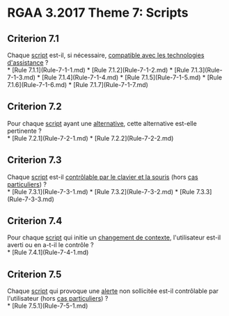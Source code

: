 
# RGAA 3.2017 Theme 7: Scripts

## Criterion 7.1
<div lang="fr">Chaque <a href="http://references.modernisation.gouv.fr/rgaa-accessibilite/glossaire.html#script">script</a> est-il, si n&#xE9;cessaire, <a href="http://references.modernisation.gouv.fr/rgaa-accessibilite/glossaire.html#compatible-avec-les-technologies-dassistance">compatible avec les technologies d'assistance</a>&nbsp;?</div>
* [Rule 7.1.1](Rule-7-1-1.md)
* [Rule 7.1.2](Rule-7-1-2.md)
* [Rule 7.1.3](Rule-7-1-3.md)
* [Rule 7.1.4](Rule-7-1-4.md)
* [Rule 7.1.5](Rule-7-1-5.md)
* [Rule 7.1.6](Rule-7-1-6.md)
* [Rule 7.1.7](Rule-7-1-7.md)

## Criterion 7.2
<div lang="fr">Pour chaque <a href="http://references.modernisation.gouv.fr/rgaa-accessibilite/glossaire.html#script">script</a> ayant une <a href="http://references.modernisation.gouv.fr/rgaa-accessibilite/glossaire.html#alternative--script">alternative</a>, cette alternative est-elle pertinente&nbsp;?</div>
* [Rule 7.2.1](Rule-7-2-1.md)
* [Rule 7.2.2](Rule-7-2-2.md)

## Criterion 7.3
<div lang="fr">Chaque <a href="http://references.modernisation.gouv.fr/rgaa-accessibilite/glossaire.html#script">script</a> est-il <a href="http://references.modernisation.gouv.fr/rgaa-accessibilite/glossaire.html#accessible-et-activable-par-le-clavier-et-la-souris">contr&#xF4;lable par le clavier et la souris</a> (hors <a href="http://references.modernisation.gouv.fr/rgaa-accessibilite/cas-particuliers.html#cp-7-3" title="Cas particuliers pour le crit&#xE8;re 7.3">cas particuliers</a>)&nbsp;?</div>
* [Rule 7.3.1](Rule-7-3-1.md)
* [Rule 7.3.2](Rule-7-3-2.md)
* [Rule 7.3.3](Rule-7-3-3.md)

## Criterion 7.4
<div lang="fr">Pour chaque <a href="http://references.modernisation.gouv.fr/rgaa-accessibilite/glossaire.html#script">script</a> qui initie un <a href="http://references.modernisation.gouv.fr/rgaa-accessibilite/glossaire.html#changement-de-contexte">changement de contexte</a>, l'utilisateur est-il averti ou en a-t-il le contr&#xF4;le&nbsp;?</div>
* [Rule 7.4.1](Rule-7-4-1.md)

## Criterion 7.5
<div lang="fr">Chaque <a href="http://references.modernisation.gouv.fr/rgaa-accessibilite/glossaire.html#script">script</a> qui provoque une <a href="http://references.modernisation.gouv.fr/rgaa-accessibilite/glossaire.html#alerte">alerte</a> non sollicit&#xE9;e est-il contr&#xF4;lable par l'utilisateur (hors <a href="http://references.modernisation.gouv.fr/rgaa-accessibilite/cas-particuliers.html#cp-7-5" title="Cas particuliers pour le crit&#xE8;re 7.5">cas particuliers</a>)&nbsp;?</div>
* [Rule 7.5.1](Rule-7-5-1.md)


